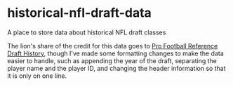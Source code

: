 # historical-nfl-draft-data

A place to store data about historical NFL draft classes

The lion's share of the credit for this data goes to [Pro Football Reference Draft History](https://www.pro-football-reference.com/draft/), though I've made some formatting changes to make the data easier to handle, such as appending the year of the draft, separating the player name and the player ID, and changing the header information so that it is only on one line.